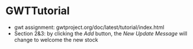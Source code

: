 # GWTTutorial
 * gwt assignment: gwtproject.org/doc/latest/tutorial/index.html
 * Section 2&3: by clicking the *Add* button, the *New Update Message* will change to welcome the new stock
